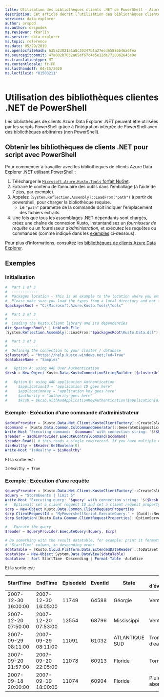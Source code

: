 ```yaml
---
title: Utilisation des bibliothèques clients .NET de PowerShell - Azure Data Explorer (fr) Microsoft Docs
description: Cet article décrit l’utilisation des bibliothèques clientes .NET de PowerShell dans Azure Data Explorer.
services: data-explorer
author: orspod
ms.author: orspodek
ms.reviewer: rkarlin
ms.service: data-explorer
ms.topic: reference
ms.date: 05/29/2019
ms.openlocfilehash: 635a23021a1a8c30347bfa27ecd65886b46a6fea
ms.sourcegitcommit: 47a002b7032a05ef67c4e5e12de7720062645e9e
ms.translationtype: MT
ms.contentlocale: fr-FR
ms.lasthandoff: 04/15/2020
ms.locfileid: "81503211"
---
```

# <a name="using-the-net-client-libraries-from-powershell"></a>Utilisation des bibliothèques clientes .NET de PowerShell

Les bibliothèques de clients Azure Data Explorer .NET peuvent être utilisées par les scripts PowerShell grâce à l’intégration intégrée de PowerShell avec des bibliothèques arbitraires (non PowerShell).

## <a name="getting-the-net-client-libraries-for-scripting-with-powershell"></a>Obtenir les bibliothèques de clients .NET pour script avec PowerShell

Pour commencer à travailler avec les bibliothèques de clients Azure Data Explorer .NET utilisant PowerShell :

1. Télécharger le [ `Microsoft.Azure.Kusto.Tools` forfait NuGet](https://www.nuget.org/packages/Microsoft.Azure.Kusto.Tools/).
2. Extraire le contenu de l’annuaire des outils dans l’emballage (à l’aide de 7 zips, par exemple).
3. Appelez `[System.Reflection.Assembly]::LoadFrom("path")` à partir de powershell, pour charger la bibliothèque requise. 
    - Le `"path"` paramètre de la commande doit indiquer l’emplacement des fichiers extraits.
4. Une fois que tous les assemblages .NET dépendants sont chargés, créez une chaîne de connexion Kusto, instantanéisez un *fournisseur de requête* ou un fournisseur *d’administration,* et exécutez les requêtes ou commandes (comme indiqué dans les [exemples](powershell.md#examples) ci-dessous).

Pour plus d’informations, consultez les [bibliothèques de clients Azure Data Explorer](../netfx/about-kusto-data.md).

## <a name="examples"></a>Exemples

### <a name="initialization"></a>Initialisation

```powershell
#  Part 1 of 3
#  ------------
#  Packages location - This is an example to the location where you extract the Microsoft.Azure.Kusto.Tools package.
#  Please make sure you load the types from a local directory and not from a remote share.
$packagesRoot = "C:\Microsoft.Azure.Kusto.Tools\Tools"

#  Part 2 of 3
#  ------------
#  Loading the Kusto.Client library and its dependencies
dir $packagesRoot\* | Unblock-File
[System.Reflection.Assembly]::LoadFrom("$packagesRoot\Kusto.Data.dll")

#  Part 3 of 3
#  ------------
#  Defining the connection to your cluster / database
$clusterUrl = "https://help.kusto.windows.net;Fed=True"
$databaseName = "Samples"

#   Option A: using AAD User Authentication
$kcsb = New-Object Kusto.Data.KustoConnectionStringBuilder ($clusterUrl, $databaseName)
 
#   Option B: using AAD application Authentication
#     $applicationId = "application ID goes here"
#     $applicationKey = "application key goes here"
#     $authority = "authority goes here"
#     $kcsb = $kcsb.WithAadApplicationKeyAuthentication($applicationId, $applicationKey, $authority)
```

### <a name="example-running-an-admin-command"></a>Exemple : Exécution d’une commande d’administrateur

```powershell
$adminProvider = [Kusto.Data.Net.Client.KustoClientFactory]::CreateCslAdminProvider($kcsb)
$command = [Kusto.Data.Common.CslCommandGenerator]::GenerateDiagnosticsShowCommand()
Write-Host "Executing command: '$command' with connection string: '$($kcsb.ToString())'"
$reader = $adminProvider.ExecuteControlCommand($command)
$reader.Read() # this reads a single row/record. If you have multiple ones returned, you can read in a loop 
$isHealthy = $Reader.GetBoolean(0)
Write-Host "IsHealthy = $isHealthy"
```

Et la sortie est:
```
IsHealthy = True
```

### <a name="example-running-a-query"></a>Exemple : Exécution d’une requête

```powershell
$queryProvider = [Kusto.Data.Net.Client.KustoClientFactory]::CreateCslQueryProvider($kcsb)
$query = "StormEvents | limit 5"
Write-Host "Executing query: '$query' with connection string: '$($kcsb.ToString())'"
#   Optional: set a client request ID and set a client request property (e.g. Server Timeout)
$crp = New-Object Kusto.Data.Common.ClientRequestProperties
$crp.ClientRequestId = "MyPowershellScript.ExecuteQuery." + [Guid]::NewGuid().ToString()
$crp.SetOption([Kusto.Data.Common.ClientRequestProperties]::OptionServerTimeout, [TimeSpan]::FromSeconds(30))

#   Execute the query
$reader = $queryProvider.ExecuteQuery($query, $crp)

# Do something with the result datatable, for example: print it formatted as a table, sorted by the 
# "StartTime" column, in descending order
$dataTable = [Kusto.Cloud.Platform.Data.ExtendedDataReader]::ToDataSet($reader).Tables[0]
$dataView = New-Object System.Data.DataView($dataTable)
$dataView | Sort StartTime -Descending | Format-Table -AutoSize
```

Et la sortie est:

|StartTime           |EndTime             |EpisodeId |EventId |State          |Type d’événement         |InjuriesDirect |BlessuresIndirect |DeathsDirect (en) |DeathsIndirect
|---------           |-------             |--------- |------- |-----          |---------         |-------------- |---------------- |------------ |--------------
|2007-12-30 16:00:00 |2007-12-30 16:05:00 |    11749 |  64588 |Géorgie        |Vent d’orage |             0 |               0 |           0 |             0
|2007-12-20 07:50:00 |2007-12-20 07:53:00 |    12554 |  68796 |Mississippi    |Vent d’orage |             0 |               0 |           0 |             0
|2007-09-29 08:11:00 |2007-09-29 08:11:00 |    11091 |  61032 |ATLANTIQUE SUD |Trombe d’eau        |             0 |               0 |           0 |             0
|2007-09-20 21:57:00 |2007-09-20 22:05:00 |    11078 |  60913 |Floride        |Tornade           |             0 |               0 |           0 |             0
|2007-09-18 20:00:00 |2007-09-19 18:00:00 |    11074 |  60904 |Floride        |Pluie abondante        |             0 |               0 |           0 |             0